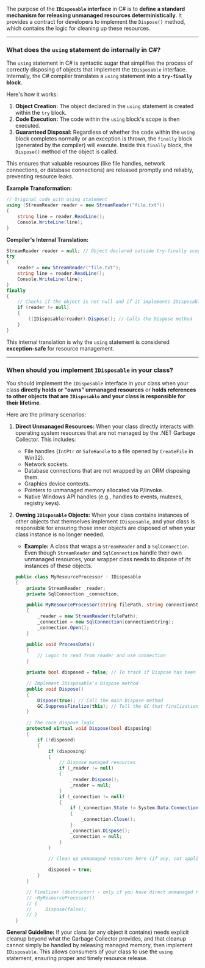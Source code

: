 The purpose of the **`IDisposable` interface** in C\# is to **define a standard mechanism for releasing unmanaged resources deterministically**. It provides a contract for developers to implement the `Dispose()` method, which contains the logic for cleaning up these resources.

-----

### What does the `using` statement do internally in C\#?

The `using` statement in C\# is syntactic sugar that simplifies the process of correctly disposing of objects that implement the `IDisposable` interface. Internally, the C\# compiler translates a `using` statement into a **`try-finally` block**.

Here's how it works:

1.  **Object Creation:** The object declared in the `using` statement is created within the `try` block.
2.  **Code Execution:** The code within the `using` block's scope is then executed.
3.  **Guaranteed Disposal:** Regardless of whether the code within the `using` block completes normally or an exception is thrown, the `finally` block (generated by the compiler) will execute. Inside this `finally` block, the `Dispose()` method of the object is called.

This ensures that valuable resources (like file handles, network connections, or database connections) are released promptly and reliably, preventing resource leaks.

**Example Transformation:**

```csharp
// Original code with using statement
using (StreamReader reader = new StreamReader("file.txt"))
{
    string line = reader.ReadLine();
    Console.WriteLine(line);
}
```

**Compiler's Internal Translation:**

```csharp
StreamReader reader = null; // Object declared outside try-finally scope
try
{
    reader = new StreamReader("file.txt");
    string line = reader.ReadLine();
    Console.WriteLine(line);
}
finally
{
    // Checks if the object is not null and if it implements IDisposable
    if (reader != null)
    {
        ((IDisposable)reader).Dispose(); // Calls the Dispose method
    }
}
```

This internal translation is why the `using` statement is considered **exception-safe** for resource management.

-----

### When should you implement `IDisposable` in your class?

You should implement the `IDisposable` interface in your class when your class **directly holds or "owns" unmanaged resources** or **holds references to other objects that are `IDisposable` and your class is responsible for their lifetime**.

Here are the primary scenarios:

1.  **Direct Unmanaged Resources:** When your class directly interacts with operating system resources that are not managed by the .NET Garbage Collector. This includes:

      * File handles (`IntPtr` or `SafeHandle` to a file opened by `CreateFile` in Win32).
      * Network sockets.
      * Database connections that are not wrapped by an ORM disposing them.
      * Graphics device contexts.
      * Pointers to unmanaged memory allocated via P/Invoke.
      * Native Windows API handles (e.g., handles to events, mutexes, registry keys).

2.  **Owning `IDisposable` Objects:** When your class contains instances of other objects that themselves implement `IDisposable`, and your class is responsible for ensuring those inner objects are disposed of when your class instance is no longer needed.

      * **Example:** A class that wraps a `StreamReader` and a `SqlConnection`. Even though `StreamReader` and `SqlConnection` handle their own unmanaged resources, your wrapper class needs to dispose of *its* instances of these objects.

    <!-- end list -->

    ```csharp
    public class MyResourceProcessor : IDisposable
    {
        private StreamReader _reader;
        private SqlConnection _connection;

        public MyResourceProcessor(string filePath, string connectionString)
        {
            _reader = new StreamReader(filePath);
            _connection = new SqlConnection(connectionString);
            _connection.Open();
        }

        public void ProcessData()
        {
            // Logic to read from reader and use connection
        }

        private bool disposed = false; // To track if Dispose has been called

        // Implement IDisposable's Dispose method
        public void Dispose()
        {
            Dispose(true); // Call the main Dispose method
            GC.SuppressFinalize(this); // Tell the GC that finalization is not needed
        }

        // The core dispose logic
        protected virtual void Dispose(bool disposing)
        {
            if (!disposed)
            {
                if (disposing)
                {
                    // Dispose managed resources
                    if (_reader != null)
                    {
                        _reader.Dispose();
                        _reader = null;
                    }
                    if (_connection != null)
                    {
                        if (_connection.State != System.Data.ConnectionState.Closed)
                        {
                            _connection.Close();
                        }
                        _connection.Dispose();
                        _connection = null;
                    }
                }

                // Clean up unmanaged resources here (if any, not applicable in this example)

                disposed = true;
            }
        }

        // Finalizer (destructor) - only if you have direct unmanaged resources
        // ~MyResourceProcessor()
        // {
        //     Dispose(false);
        // }
    }
    ```

**General Guideline:** If your class (or any object it contains) needs explicit cleanup beyond what the Garbage Collector provides, and that cleanup cannot simply be handled by releasing managed memory, then implement `IDisposable`. This allows consumers of your class to use the `using` statement, ensuring proper and timely resource release.